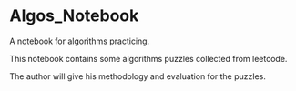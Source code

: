 # Algos_Notebook
A notebook for algorithms practicing. 

This notebook contains some algorithms puzzles collected from leetcode.   
   
The author will give his methodology and evaluation for the puzzles.
